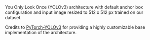 You Only Look Once (YOLOv3) architecture with default anchor box configuration and input image resized to 512 x 512 px trained on our dataset.

 
Credits to [PyTorch-YOLOv3](https://github.com/eriklindernoren/PyTorch-YOLOv3) for providing a highly customizable base implementation of the architecture.